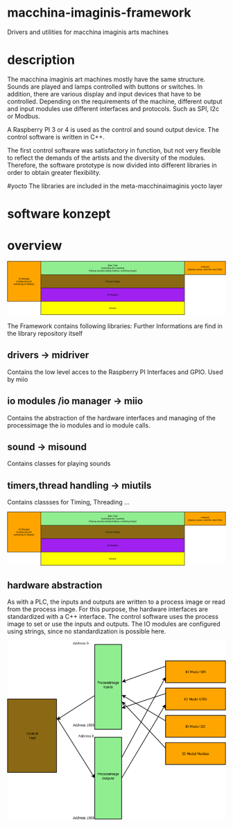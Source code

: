 # macchina-imaginis-framework
Drivers and utilities for macchina imaginis arts machines

# description
The macchina imaginis art machines mostly have the same structure.
Sounds are played and lamps controlled with buttons or switches.
In addition, there are various display and input devices that have to be controlled.
Depending on the requirements of the machine, different
output and input modules use different interfaces and protocols.
Such as SPI, I2c or Modbus.

A Raspberry PI 3 or 4 is used as the control and sound output device.
The control software is written in C++.

The first control software was satisfactory in function, but not very flexible to reflect the demands of the artists and the diversity of the modules.
Therefore, the software prototype is now divided into different libraries in order to obtain greater flexibility.

#yocto 
The libraries are included in the meta-macchinaimaginis yocto layer

# software konzept
# overview

![alt text](https://github.com/SigiMcArcel/macchina-imaginis-framework/blob/main/blob/Overview.png)

The Framework contains following libraries:
Further Informations are find in the library repository itself

## drivers -> midriver
Contains the low level acces to the Raspberry PI Interfaces and GPIO.
Used by miio
## io modules /io manager -> miio
Contains the abstraction of the hardware interfaces and managing of the processimage the io modules and io module calls. 
## sound -> misound
Contains classes for playing sounds
## timers,thread handling -> miutils
Contains classses for Timing, Threading ...

![alt text](https://github.com/SigiMcArcel/macchina-imaginis-framework/blob/main/blob/Overview.png)


## hardware abstraction
As with a PLC, the inputs and outputs are written to a process image or read from the process image.
For this purpose, the hardware interfaces are standardized with a C++ interface.
The control software uses the process image to set or use the inputs and outputs.
The IO modules are configured using strings, since no standardization is possible here.


![alt text](https://github.com/SigiMcArcel/macchina-imaginis-framework/blob/main/blob/IOModulConcept.png)
